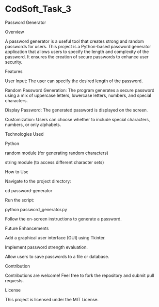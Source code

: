 # CodSoft_Task_3
Password Generator

Overview

A password generator is a useful tool that creates strong and random passwords for users. This project is a Python-based password generator application that allows users to specify the length and complexity of the password. It ensures the creation of secure passwords to enhance user security.

Features

User Input: The user can specify the desired length of the password.

Random Password Generation: The program generates a secure password using a mix of uppercase letters, lowercase letters, numbers, and special characters.

Display Password: The generated password is displayed on the screen.

Customization: Users can choose whether to include special characters, numbers, or only alphabets.

Technologies Used

Python

random module (for generating random characters)

string module (to access different character sets)

How to Use

Navigate to the project directory:

cd password-generator

Run the script:

python password_generator.py

Follow the on-screen instructions to generate a password.

Future Enhancements

Add a graphical user interface (GUI) using Tkinter.

Implement password strength evaluation.

Allow users to save passwords to a file or database.

Contribution

Contributions are welcome! Feel free to fork the repository and submit pull requests.

License

This project is licensed under the MIT License.

